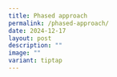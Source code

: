 ```yaml
---
title: Phased approach
permalink: /phased-approach/
date: 2024-12-17
layout: post
description: ""
image: ""
variant: tiptap
---
```

